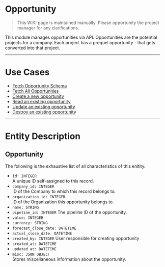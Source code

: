 # Opportunity
> This WIKI page is maintained manually. Please opportunity the project manager for any clarifications.

This module manages opportunities via API. Opportunities are the potential projects for a company. Each project has a prequel opportunity - that gets converted into that project.

---

# Use Cases

* [Fetch Opportunity Schema](./get_schema.md)
* [Fetch All Opportunities](./get_all_opportunities.md)
* [Create a new opportunity](./new_opportunity.md)  
* [Read an existing opportunity](./read_opportunity.md)  
* [Update an existing opportunity](./update_opportunity.md)  
* [Destroy an existing opportunity](./destroy_opportunity.md) 

---

# Entity Description

## Opportunity
The following is the exhaustive list of all characteristics of this enitity.
* `id: INTEGER`  
A unique ID self-assigned to this record.
* `company_id: INTEGER`  
ID of the Company to which this record belongs to.
* `organization_id: INTEGER`  
ID of the Organization this opportunity belongs to.
* `name: STRING`  
* `pipeline_id: INTEGER`
The pipeline ID of the opportunity.
* `value: INTEGER`
* `currency: STRING`
* `forecast_close_date: DATETIME`  
* `actual_close_date: DATETIME`
* `created_by: INTEGER`
User responsible for creating opportunity
* `created_at: DATETIME`
* `updated_at: DATETIME`
* `misc: JSON OBJECT`  
Stores miscellaneous information about the opportunity.